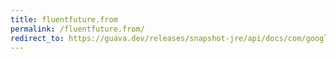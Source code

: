 ```yaml
---
title: fluentfuture.from
permalink: /fluentfuture.from/
redirect_to: https://guava.dev/releases/snapshot-jre/api/docs/com/google/common/util/concurrent/FluentFuture.html#from-com.google.common.util.concurrent.FluentFuture-
---
```

